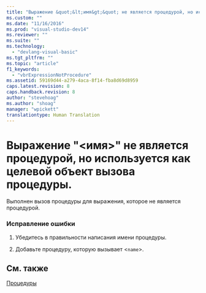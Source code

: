 ```yaml
---
title: "Выражение &quot;&lt;имя&gt;&quot; не является процедурой, но используется как целевой объект вызова процедуры. | Microsoft Docs"
ms.custom: ""
ms.date: "11/16/2016"
ms.prod: "visual-studio-dev14"
ms.reviewer: ""
ms.suite: ""
ms.technology: 
  - "devlang-visual-basic"
ms.tgt_pltfrm: ""
ms.topic: "article"
f1_keywords: 
  - "vbrExpressionNotProcedure"
ms.assetid: 59169d44-a279-4aca-8f14-fba8d69d8959
caps.latest.revision: 8
caps.handback.revision: 8
author: "stevehoag"
ms.author: "shoag"
manager: "wpickett"
translationtype: Human Translation
---
```

# Выражение &quot;&lt;имя&gt;&quot; не является процедурой, но используется как целевой объект вызова процедуры.
Выполнен вызов процедуры для выражения, которое не является процедурой.  
  
### Исправление ошибки  
  
1.  Убедитесь в правильности написания имени процедуры.  
  
2.  Добавьте процедуру, которую вызывает \<`name`\>.  
  
## См. также  
 [Процедуры](../../visual-basic/programming-guide/language-features/procedures/index.md)
